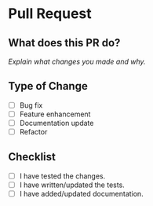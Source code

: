 # Pull Request

## What does this PR do?

_Explain what changes you made and why._

## Type of Change

- [ ] Bug fix
- [ ] Feature enhancement
- [ ] Documentation update
- [ ] Refactor

## Checklist

- [ ] I have tested the changes.
- [ ] I have written/updated the tests.
- [ ] I have added/updated documentation.
